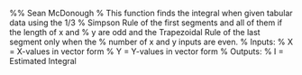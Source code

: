 %% Sean McDonough
% This function finds the integral when given tabular data using the 1/3
% Simpson Rule of the first segments and all of them if the length of x and
% y are odd and the Trapezoidal Rule of the last segment only when the 
% number of x and y inputs are even.
% Inputs:
% X = X-values in vector form
% Y = Y-values in vector form
% Outputs:
% I = Estimated Integral
